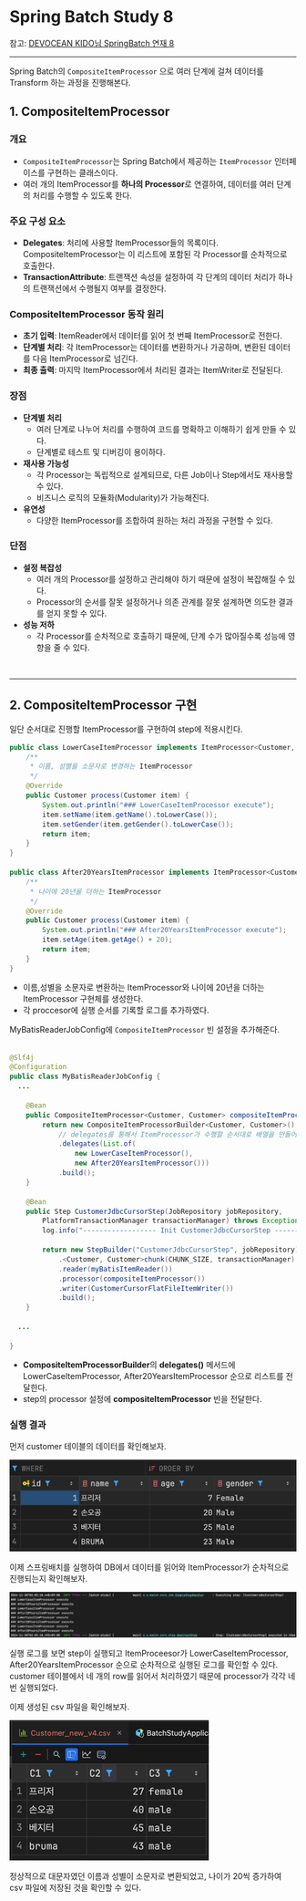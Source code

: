 # Spring Batch Study 8

참고: [DEVOCEAN KIDO님 SpringBatch 연재 8](https://devocean.sk.com/blog/techBoardDetail.do?ID=166950)

---

Spring Batch의 `CompositeItemProcessor` 으로 여러 단계에 걸쳐 데이터를 Transform 하는 과정을 진행해본다.

## 1. CompositeItemProcessor

### 개요

- `CompositeItemProcessor`는 Spring Batch에서 제공하는 `ItemProcessor` 인터페이스를 구현하는 클래스이다.
- 여러 개의 ItemProcessor를 **하나의 Processor**로 연결하여, 데이터를 여러 단계의 처리를 수행할 수 있도록 한다.

### 주요 구성 요소

- **Delegates**: 처리에 사용할 ItemProcessor들의 목록이다. CompositeItemProcessor는 이 리스트에 포함된 각 Processor를 순차적으로 호출한다.
- **TransactionAttribute**: 트랜잭션 속성을 설정하여 각 단계의 데이터 처리가 하나의 트랜잭션에서 수행될지 여부를 결정한다.

### CompositeItemProcessor 동작 원리

- **초기 입력**: ItemReader에서 데이터를 읽어 첫 번째 ItemProcessor로 전한다.
- **단계별 처리**: 각 ItemProcessor는 데이터를 변환하거나 가공하며, 변환된 데이터를 다음 ItemProcessor로 넘긴다.
- **최종 출력**: 마지막 ItemProcessor에서 처리된 결과는 ItemWriter로 전달된다.

### 장점

- **단계별 처리**
    - 여러 단계로 나누어 처리를 수행하여 코드를 명확하고 이해하기 쉽게 만들 수 있다.
    - 단계별로 테스트 및 디버깅이 용이하다.
- **재사용 가능성**
    - 각 Processor는 독립적으로 설계되므로, 다른 Job이나 Step에서도 재사용할 수 있다.
    - 비즈니스 로직의 모듈화(Modularity)가 가능해진다.
- **유연성**
    - 다양한 ItemProcessor를 조합하여 원하는 처리 과정을 구현할 수 있다.

### 단점

- **설정 복잡성**
    - 여러 개의 Processor를 설정하고 관리해야 하기 때문에 설정이 복잡해질 수 있다.
    - Processor의 순서를 잘못 설정하거나 의존 관계를 잘못 설계하면 의도한 결과를 얻지 못할 수 있다.
- **성능 저하**
    - 각 Processor를 순차적으로 호출하기 때문에, 단계 수가 많아질수록 성능에 영향을 줄 수 있다.

<br>

---

## 2. CompositeItemProcessor 구현

일단 순서대로 진행할 ItemProcessor를 구현하여 step에 적용시킨다.  

```java
public class LowerCaseItemProcessor implements ItemProcessor<Customer, Customer> {
	/**
	 * 이름, 성별을 소문자로 변경하는 ItemProcessor
	 */
	@Override
	public Customer process(Customer item) {
		System.out.println("### LowerCaseItemProcessor execute");
		item.setName(item.getName().toLowerCase());
		item.setGender(item.getGender().toLowerCase());
		return item;
	}
}

public class After20YearsItemProcessor implements ItemProcessor<Customer, Customer> {
	/**
	 * 나이에 20년을 더하는 ItemProcessor
	 */
	@Override
	public Customer process(Customer item) {
		System.out.println("### After20YearsItemProcessor execute");
		item.setAge(item.getAge() + 20);
		return item;
	}
}
```

- 이름,성별을 소문자로 변환하는 ItemProcessor와 나이에 20년을 더하는 ItemProcessor 구현체를 생성한다.
- 각 proccesor에 실행 순서를 기록할 로그를 추가하였다.

MyBatisReaderJobConfig에 `CompositeItemProcessor` 빈 설정을 추가해준다.

```java

@Slf4j
@Configuration
public class MyBatisReaderJobConfig {
  ...

	@Bean
	public CompositeItemProcessor<Customer, Customer> compositeItemProcessor() {
		return new CompositeItemProcessorBuilder<Customer, Customer>()
			// delegates를 통해서 ItemProcessor가 수행할 순서대로 배열을 만들어 전달
			.delegates(List.of(
				new LowerCaseItemProcessor(),
				new After20YearsItemProcessor()))
			.build();
	}

	@Bean
	public Step CustomerJdbcCursorStep(JobRepository jobRepository,
		PlatformTransactionManager transactionManager) throws Exception {
		log.info("------------------ Init CustomerJdbcCursorStep -----------------");

		return new StepBuilder("CustomerJdbcCursorStep", jobRepository)
			.<Customer, Customer>chunk(CHUNK_SIZE, transactionManager)
			.reader(myBatisItemReader())
			.processor(compositeItemProcessor())
			.writer(CustomerCursorFlatFileItemWriter())
			.build();
	}
  
  ...

}
```

- **CompositeItemProcessorBuilder**의 **delegates()** 메서드에 LowerCaseItemProcessor, After20YearsItemProcessor 순으로 리스트를
  전달한다.
- step의 processor 설정에 **compositeItemProcessor** 빈을 전달한다.

### 실행 결과

먼저 customer 테이블의 데이터를 확인해보자.

![img.png](img.png)

이제 스프링배치를 실행하여 DB에서 데이터를 읽어와 ItemProcessor가 순차적으로 진행되는지 확인해보자.

![img_1.png](img_1.png)

실행 로그를 보면 step이 실행되고 ItemProceesor가 LowerCaseItemProcessor, After20YearsItemProcessor 순으로 순차적으로 실행된 로그를 확인할 수 있다.  
customer 테이블에서 네 개의 row를 읽어서 처리하였기 때문에 processor가 각각 네 번 실행되었다.

이제 생성된 csv 파일을 확인해보자.

![img_2.png](img_2.png)

정상적으로 대문자였던 이름과 성별이 소문자로 변환되었고, 나이가 20씩 증가하여 csv 파일에 저장된 것을 확인할 수 있다.
